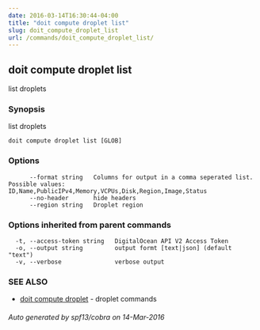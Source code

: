 ```yaml
---
date: 2016-03-14T16:30:44-04:00
title: "doit compute droplet list"
slug: doit_compute_droplet_list
url: /commands/doit_compute_droplet_list/
---
```

## doit compute droplet list

list droplets

### Synopsis


list droplets

```
doit compute droplet list [GLOB]
```

### Options

```
      --format string   Columns for output in a comma seperated list. Possible values: ID,Name,PublicIPv4,Memory,VCPUs,Disk,Region,Image,Status
      --no-header       hide headers
      --region string   Droplet region
```

### Options inherited from parent commands

```
  -t, --access-token string   DigitalOcean API V2 Access Token
  -o, --output string         output formt [text|json] (default "text")
  -v, --verbose               verbose output
```

### SEE ALSO
* [doit compute droplet](/commands/doit_compute_droplet/)	 - droplet commands

###### Auto generated by spf13/cobra on 14-Mar-2016
